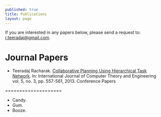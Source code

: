 ```yaml
---
published: true
title: Publications 
layout: page
---
```

If you are interested in any papers below, please send a request to: <r.teeradaj@gmail.com>.

Journal Papers
====================

*   Teeradaj Racharak. [Collaborative Planning Using Hierarchical Task Network](http://www.ijcte.org/index.php?m=content&c=index&a=show&catid=49&id=866). 
In: International Journal of Computer Theory and Engineering vol. 5, no. 3, pp. 557-561, 2013. Conference Papers

====================

*   Candy.
*   Gum.
*   Booze.
